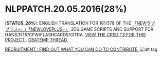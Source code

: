 # NLPPATCH.20.05.2016(28%)
[**STATUS_28%**]: ENGLISH TRANSLATION FOR 161/578 OF THE [「NEWラブプラス+」/「NEWLOVEPLUS+」](http://www.konami.jp/products/newloveplus_plus/) 3DS GAME SCRIPTS AND SUPPORT FOR HANS/NTR/CFW/FLASHCARDS/CITRA. [VIEW THE CREDITS FOR THIS PROJECT.](https://github.com/LovePlusProject/NLPPATCH/issues/1). [GBATEMP THREAD.](https://gbatemp.net/threads/request-help-newloveplus-english-translation.395574/)

[RECRUITMENT : FIND OUT WHAT YOU CAN DO TO CONTRIBUTE.](https://github.com/LovePlusProject/NLPPATCH/issues/2)
![alt tag](http://i32.photobucket.com/albums/d10/n66x/NLPTRANSLATION/pjhphj.png)